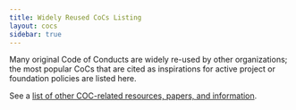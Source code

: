 ```yaml
---
title: Widely Reused CoCs Listing
layout: cocs
sidebar: true
---
```


Many original Code of Conducts are widely re-used by other organizations; the most popular CoCs that are cited as inspirations for active project or foundation policies are listed here. 

See a [list of other COC-related resources, papers, and information](/resources).
 